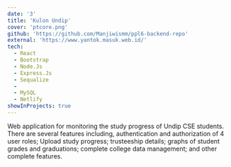 ```yaml
---
date: '3'
title: 'Kulon Undip'
cover: 'ptcore.png'
github: 'https://github.com/Manjiwismm/ppl6-backend-repo'
external: 'https://www.yantok.masuk.web.id/'
tech:
  - React
  - Bootstrap
  - Node.Js
  - Express.Js
  - Sequalize
  -
  - MySQL
  - Netlify
showInProjects: true
---
```


Web application for monitoring the study progress of Undip CSE students. There are several features including, authentication and authorization of 4 user roles; Upload study progress; trusteeship details; graphs of student grades and graduations; complete college data management; and other complete features.
